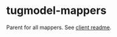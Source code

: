 # tugmodel-mappers
Parent for all mappers.
See [client readme](https://github.com/tugmodel/tugmodel-client).